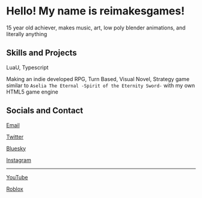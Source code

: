 # Hello! My name is reimakesgames!

15 year old achiever, makes music, art, low poly blender animations, and literally anything

## Skills and Projects

LuaU, Typescript

Making an indie developed RPG, Turn Based, Visual Novel, Strategy game similar to `Aselia The Eternal -Spirit of the Eternity Sword-` with my own HTML5 game engine

## Socials and Contact

[Email](mailto:reimakesgames.dev@gmail.com)

[Twitter](https://twitter.com/reimakesgames)

[Bluesky](https://bsky.app/profile/reimakesgames.bsky.social)

[Instagram](https://instagram.com/reimakesgames)

---

[YouTube](https://youtube.com/@reimakesgames)

[Roblox](https://www.roblox.com/users/309302130/profile)
